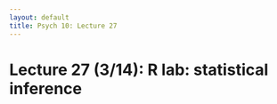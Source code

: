 ```yaml
---
layout: default
title: Psych 10: Lecture 27
---
```

# Lecture 27 (3/14): R lab: statistical inference

